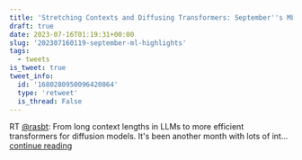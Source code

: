 ```yaml
---
title: 'Stretching Contexts and Diffusing Transformers: September''s ML Highlights'
draft: true
date: 2023-07-16T01:19:31+00:00
slug: '202307160119-september-ml-highlights'
tags:
  - tweets
is_tweet: true
tweet_info:
  id: '1680280950096420864'
  type: 'retweet'
  is_thread: False
---
```




RT [@rasbt](https://x.com/rasbt): From long context lengths in LLMs to more efficient transformers for diffusion models. 
It's been another month with lots of int… [continue reading](https://x.com/sytelus/status/1680280950096420864)
